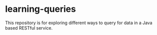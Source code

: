 # learning-queries
This repository is for exploring different ways to query for data in a Java based RESTful service.
